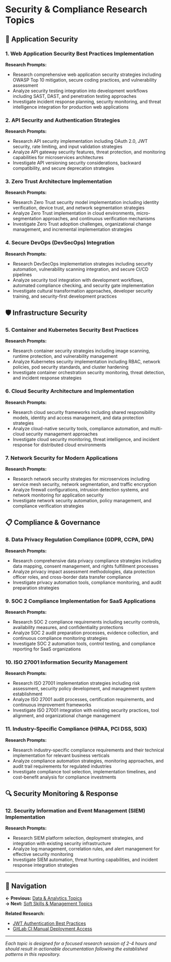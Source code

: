 # Security & Compliance Research Topics

## 🔐 Application Security

### 1. Web Application Security Best Practices Implementation
**Research Prompts:**
- Research comprehensive web application security strategies including OWASP Top 10 mitigation, secure coding practices, and vulnerability assessment
- Analyze security testing integration into development workflows including SAST, DAST, and penetration testing approaches
- Investigate incident response planning, security monitoring, and threat intelligence integration for production web applications

### 2. API Security and Authentication Strategies
**Research Prompts:**
- Research API security implementation including OAuth 2.0, JWT security, rate limiting, and input validation strategies
- Analyze API gateway security features, threat protection, and monitoring capabilities for microservices architectures
- Investigate API versioning security considerations, backward compatibility, and secure deprecation strategies

### 3. Zero Trust Architecture Implementation
**Research Prompts:**
- Research Zero Trust security model implementation including identity verification, device trust, and network segmentation strategies
- Analyze Zero Trust implementation in cloud environments, micro-segmentation approaches, and continuous verification mechanisms
- Investigate Zero Trust adoption challenges, organizational change management, and incremental implementation strategies

### 4. Secure DevOps (DevSecOps) Integration
**Research Prompts:**
- Research DevSecOps implementation strategies including security automation, vulnerability scanning integration, and secure CI/CD pipelines
- Analyze security tool integration with development workflows, automated compliance checking, and security gate implementation
- Investigate cultural transformation approaches, developer security training, and security-first development practices

## 🛡️ Infrastructure Security

### 5. Container and Kubernetes Security Best Practices
**Research Prompts:**
- Research container security strategies including image scanning, runtime protection, and vulnerability management
- Analyze Kubernetes security implementation including RBAC, network policies, pod security standards, and cluster hardening
- Investigate container orchestration security monitoring, threat detection, and incident response strategies

### 6. Cloud Security Architecture and Implementation
**Research Prompts:**
- Research cloud security frameworks including shared responsibility models, identity and access management, and data protection strategies
- Analyze cloud-native security tools, compliance automation, and multi-cloud security management approaches
- Investigate cloud security monitoring, threat intelligence, and incident response for distributed cloud environments

### 7. Network Security for Modern Applications
**Research Prompts:**
- Research network security strategies for microservices including service mesh security, network segmentation, and traffic encryption
- Analyze firewall configurations, intrusion detection systems, and network monitoring for application security
- Investigate network security automation, policy management, and compliance verification strategies

## 📋 Compliance & Governance

### 8. Data Privacy Regulation Compliance (GDPR, CCPA, DPA)
**Research Prompts:**
- Research comprehensive data privacy compliance strategies including data mapping, consent management, and rights fulfillment processes
- Analyze privacy impact assessment methodologies, data protection officer roles, and cross-border data transfer compliance
- Investigate privacy automation tools, compliance monitoring, and audit preparation strategies

### 9. SOC 2 Compliance Implementation for SaaS Applications
**Research Prompts:**
- Research SOC 2 compliance requirements including security controls, availability measures, and confidentiality protections
- Analyze SOC 2 audit preparation processes, evidence collection, and continuous compliance monitoring strategies
- Investigate SOC 2 automation tools, control testing, and compliance reporting for SaaS organizations

### 10. ISO 27001 Information Security Management
**Research Prompts:**
- Research ISO 27001 implementation strategies including risk assessment, security policy development, and management system establishment
- Analyze ISO 27001 audit processes, certification requirements, and continuous improvement frameworks
- Investigate ISO 27001 integration with existing security practices, tool alignment, and organizational change management

### 11. Industry-Specific Compliance (HIPAA, PCI DSS, SOX)
**Research Prompts:**
- Research industry-specific compliance requirements and their technical implementation for relevant business verticals
- Analyze compliance automation strategies, monitoring approaches, and audit trail requirements for regulated industries
- Investigate compliance tool selection, implementation timelines, and cost-benefit analysis for compliance investments

## 🔍 Security Monitoring & Response

### 12. Security Information and Event Management (SIEM) Implementation
**Research Prompts:**
- Research SIEM platform selection, deployment strategies, and integration with existing security infrastructure
- Analyze log management, correlation rules, and alert management for effective security monitoring
- Investigate SIEM automation, threat hunting capabilities, and incident response integration strategies

---

## 🔗 Navigation

**← Previous:** [Data & Analytics Topics](./data-analytics-topics.md)  
**→ Next:** [Soft Skills & Management Topics](./soft-skills-management-topics.md)

**Related Research:**
- [JWT Authentication Best Practices](../../backend/jwt-authentication-best-practices/README.md)
- [GitLab CI Manual Deployment Access](../../devops/gitlab-ci-manual-deployment-access/README.md)

---

*Each topic is designed for a focused research session of 2-4 hours and should result in actionable documentation following the established patterns in this repository.*